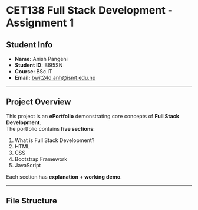 # CET138 Full Stack Development - Assignment 1

## Student Info
- **Name:** Anish Pangeni  
- **Student ID:** BI95SN  
- **Course:** BSc.IT  
- **Email:** bwit24d.anh@ismt.edu.np  

---

## Project Overview
This project is an **ePortfolio** demonstrating core concepts of **Full Stack Development**.  
The portfolio contains **five sections**:  

1. What is Full Stack Development?  
2. HTML  
3. CSS  
4. Bootstrap Framework  
5. JavaScript  

Each section has **explanation + working demo**.

---

## File Structure